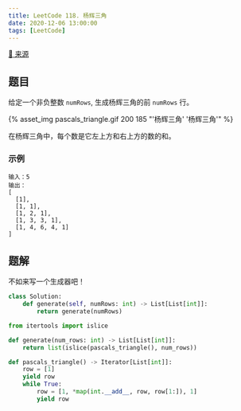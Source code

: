 ```yaml
---
title: LeetCode 118. 杨辉三角
date: 2020-12-06 13:00:00
tags: [LeetCode]
---
```


[:link: 来源](https://leetcode-cn.com/problems/pascals-triangle/)

## 题目

给定一个非负整数 `numRows`, 生成杨辉三角的前 `numRows` 行。

{% asset_img pascals_triangle.gif 200 185 "'杨辉三角' '杨辉三角'" %}

在杨辉三角中，每个数是它左上方和右上方的数的和。

### 示例

```raw
输入：5
输出：
[
  [1],
  [1, 1],
  [1, 2, 1],
  [1, 3, 3, 1],
  [1, 4, 6, 4, 1]
]
```

<!-- more -->

## 题解

不如来写一个生成器吧！

```python
class Solution:
    def generate(self, numRows: int) -> List[List[int]]:
        return generate(numRows)

from itertools import islice

def generate(num_rows: int) -> List[List[int]]:
    return list(islice(pascals_triangle(), num_rows))

def pascals_triangle() -> Iterator[List[int]]:
    row = [1]
    yield row
    while True:
        row = [1, *map(int.__add__, row, row[1:]), 1]
        yield row
```
